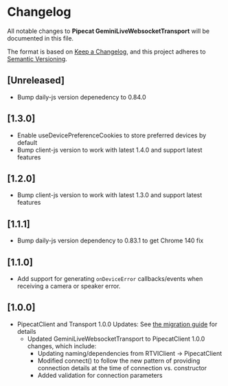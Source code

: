 # Changelog

All notable changes to **Pipecat GeminiLiveWebsocketTransport** will be documented in this file.

The format is based on [Keep a Changelog](https://keepachangelog.com/en/1.0.0/),
and this project adheres to [Semantic Versioning](https://semver.org/spec/v2.0.0.html).

## [Unreleased]

- Bump daily-js version depenedency to 0.84.0

## [1.3.0]

- Enable useDevicePreferenceCookies to store preferred devices by default
- Bump client-js version to work with latest 1.4.0 and support latest features

## [1.2.0]

- Bump client-js version to work with latest 1.3.0 and support latest features

## [1.1.1]

- Bump daily-js version dependency to 0.83.1 to get Chrome 140 fix

## [1.1.0]

- Add support for generating `onDeviceError` callbacks/events when receiving a camera or speaker error.

## [1.0.0]

- PipecatClient and Transport 1.0.0 Updates:
  See [the migration guide](https://docs.pipecat.ai/client/js/migration-guide) for details
  - Updated GeminiLiveWebsocketTransport to PipecatClient 1.0.0 changes, which include:
    - Updating naming/dependencies from RTVIClient -> PipecatClient
    - Modified connect() to follow the new pattern of providing connection details at the time of connection vs. constructor
    - Added validation for connection parameters
 